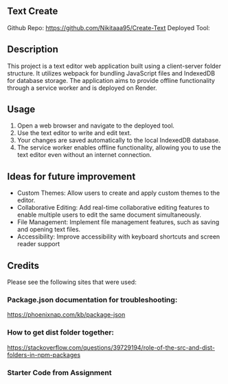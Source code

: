 
## Text Create
Github Repo: https://github.com/Nikitaaa95/Create-Text
Deployed Tool: 

## Description
This project is a text editor web application built using a client-server folder structure. It utilizes webpack for bundling JavaScript files and IndexedDB for database storage. The application aims to provide offline functionality through a service worker and is deployed on Render.


## Usage
1. Open a web browser and navigate to the deployed tool.
2. Use the text editor to write and edit text. 
3. Your changes are saved automatically to the local IndexedDB database.
4. The service worker enables offline functionality, allowing you to use the text editor even without an internet connection.

## Ideas for future improvement
- Custom Themes: Allow users to create and apply custom themes to the editor.
- Collaborative Editing: Add real-time collaborative editing features to enable multiple users to edit the same document simultaneously. 
- File Management: Implement file management features, such as saving and opening text files.
- Accessibility: Improve accessibility with keyboard shortcuts and screen reader support

## Credits
Please see the following sites that were used:

### Package.json documentation for troubleshooting:
https://phoenixnap.com/kb/package-json

### How to get dist folder together:
https://stackoverflow.com/questions/39729194/role-of-the-src-and-dist-folders-in-npm-packages

### Starter Code from Assignment